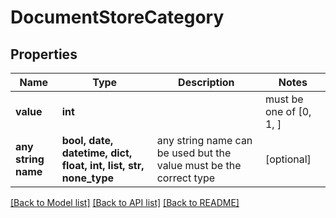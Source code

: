 # DocumentStoreCategory


## Properties
Name | Type | Description | Notes
------------ | ------------- | ------------- | -------------
**value** | **int** |  |  must be one of [0, 1, ]
**any string name** | **bool, date, datetime, dict, float, int, list, str, none_type** | any string name can be used but the value must be the correct type | [optional]

[[Back to Model list]](../README.md#documentation-for-models) [[Back to API list]](../README.md#documentation-for-api-endpoints) [[Back to README]](../README.md)


